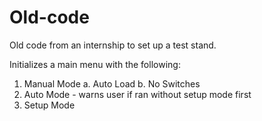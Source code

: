 # Old-code


Old code from an internship to set up a test stand.

Initializes a main menu with the following:
1. Manual Mode
  a. Auto Load
  b. No Switches
2. Auto Mode - warns user if ran without setup mode first
3. Setup Mode
